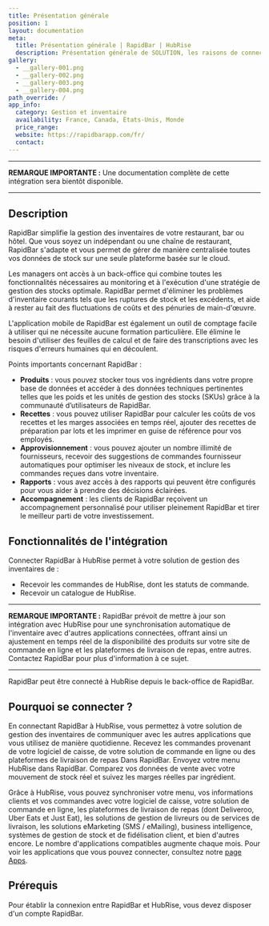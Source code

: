 ```yaml
---
title: Présentation générale
position: 1
layout: documentation
meta:
  title: Présentation générale | RapidBar | HubRise
  description: Présentation générale de SOLUTION, les raisons de connecter votre solution de gestion des inventaires à HubRise et les fonctionnalités de l'intégration avec HubRise.
gallery:
  - __gallery-001.png
  - __gallery-002.png
  - __gallery-003.png
  - __gallery-004.png
path_override: /
app_info:
  category: Gestion et inventaire
  availability: France, Canada, États-Unis, Monde
  price_range:
  website: https://rapidbarapp.com/fr/
  contact:
---
```


---

**REMARQUE IMPORTANTE :** Une documentation complète de cette intégration sera bientôt disponible.

---

## Description

RapidBar simplifie la gestion des inventaires de votre restaurant, bar ou hôtel. Que vous soyez un indépendant ou une chaîne de restaurant, RapidBar s'adapte et vous permet de gérer de manière centralisée toutes vos données de stock sur une seule plateforme basée sur le cloud.

Les managers ont accès à un back-office qui combine toutes les fonctionnalités nécessaires au monitoring et à l'exécution d'une stratégie de gestion des stocks optimale. RapidBar permet d'éliminer les problèmes d'inventaire courants tels que les ruptures de stock et les excédents, et aide à rester au fait des fluctuations de coûts et des pénuries de main-d'œuvre.

L'application mobile de RapidBar est également un outil de comptage facile à utiliser qui ne nécessite aucune formation particulière. Elle élimine le besoin d'utiliser des feuilles de calcul et de faire des transcriptions avec les risques d'erreurs humaines qui en découlent.

Points importants concernant RapidBar :

- **Produits** : vous pouvez stocker tous vos ingrédients dans votre propre base de données et accéder à des données techniques pertinentes telles que les poids et les unités de gestion des stocks (SKUs) grâce à la communauté d’utilisateurs de RapidBar.
- **Recettes** : vous pouvez utiliser RapidBar pour calculer les coûts de vos recettes et les marges associées en temps réel, ajouter des recettes de préparation par lots et les imprimer en guise de référence pour vos employés.
- **Approvisionnement** : vous pouvez ajouter un nombre illimité de fournisseurs, recevoir des suggestions de commandes fournisseur automatiques pour optimiser les niveaux de stock, et inclure les commandes reçues dans votre inventaire.
- **Rapports** : vous avez accès à des rapports qui peuvent être configurés pour vous aider à prendre des décisions éclairées.
- **Accompagnement** : les clients de RapidBar reçoivent un accompagnement personnalisé pour utiliser pleinement RapidBar et tirer le meilleur parti de votre investissement.

## Fonctionnalités de l'intégration

Connecter RapidBar à HubRise permet à votre solution de gestion des inventaires de :

- Recevoir les commandes de HubRise, dont les statuts de commande.
- Recevoir un catalogue de HubRise.

---

**REMARQUE IMPORTANTE :** RapidBar prévoit de mettre à jour son intégration avec HubRise pour une synchronisation automatique de l'inventaire avec d'autres applications connectées, offrant ainsi un ajustement en temps réel de la disponibilité des produits sur votre site de commande en ligne et les plateformes de livraison de repas, entre autres. Contactez RapidBar pour plus d'information à ce sujet.

---

RapidBar peut être connecté à HubRise depuis le back-office de RapidBar.

## Pourquoi se connecter ?

En connectant RapidBar à HubRise, vous permettez à votre solution de gestion des inventaires de communiquer avec les autres applications que vous utilisez de manière quotidienne. Recevez les commandes provenant de votre logiciel de caisse, de votre solution de commande en ligne ou des plateformes de livraison de repas Dans RapidBar. Envoyez votre menu HubRise dans RapidBar. Comparez vos données de vente avec votre mouvement de stock réel et suivez les marges réelles par ingrédient.

Grâce à HubRise, vous pouvez synchroniser votre menu, vos informations clients et vos commandes avec votre logiciel de caisse, votre solution de commande en ligne, les plateformes de livraison de repas (dont Deliveroo, Uber Eats et Just Eat), les solutions de gestion de livreurs ou de services de livraison, les solutions eMarketing (SMS / eMailing), business intelligence, systèmes de gestion de stock et de fidélisation client, et bien d'autres encore. Le nombre d'applications compatibles augmente chaque mois. Pour voir les applications que vous pouvez connecter, consultez notre [page Apps](/apps).

## Prérequis

Pour établir la connexion entre RapidBar et HubRise, vous devez disposer d'un compte RapidBar.
